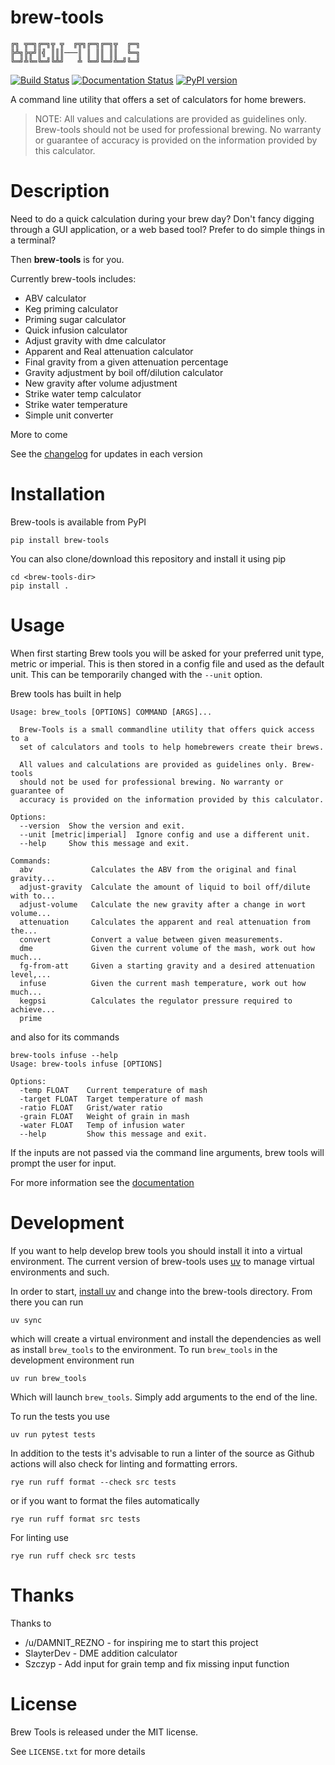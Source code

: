 brew-tools
==========

```
╔╗ ╦═╗╔═╗╦ ╦  ╔╦╗╔═╗╔═╗╦  ╔═╗
╠╩╗╠╦╝║╣ ║║║───║ ║ ║║ ║║  ╚═╗
╚═╝╩╚═╚═╝╚╩╝   ╩ ╚═╝╚═╝╩═╝╚═╝
```
[![Build Status](https://travis-ci.com/Svenito/brew-tools.svg?branch=main)](https://app.travis-ci.com/github/Svenito/brew-tools)
[![Documentation Status](https://readthedocs.org/projects/brew-tools/badge/?version=latest)](https://brew-tools.readthedocs.io/en/latest/?badge=latest)
[![PyPI version](https://badge.fury.io/py/brew-tools.svg)](https://badge.fury.io/py/brew-tools)

A command line utility that offers a set of calculators for home brewers.

> NOTE: All values and calculations are provided as guidelines only.
> Brew-tools should not be used for professional brewing. No warranty or guarantee of
> accuracy is provided on the information provided by this calculator.

Description
===========

Need to do a quick calculation during your brew day?
Don't fancy digging through a GUI application, or a web based tool?
Prefer to do simple things in a terminal?

Then **brew-tools** is for you.

Currently brew-tools includes:

* ABV calculator
* Keg priming calculator
* Priming sugar calculator
* Quick infusion calculator
* Adjust gravity with dme calculator
* Apparent and Real attenuation calculator
* Final gravity from a given attenuation percentage
* Gravity adjustment by boil off/dilution calculator
* New gravity after volume adjustment
* Strike water temp calculator
* Strike water temperature
* Simple unit converter

More to come

See the [changelog](CHANGELOG.rst) for updates in each version

Installation
============

Brew-tools is available from PyPI

    pip install brew-tools

You can also clone/download this repository and install it using pip

    cd <brew-tools-dir>
    pip install .

Usage
=====

When first starting Brew tools you will be asked for your preferred unit type, metric or imperial.
This is then stored in a config file and used as the default unit. This can be temporarily
changed with the `--unit` option.

Brew tools has built in help

```
Usage: brew_tools [OPTIONS] COMMAND [ARGS]...

  Brew-Tools is a small commandline utility that offers quick access to a
  set of calculators and tools to help homebrewers create their brews.

  All values and calculations are provided as guidelines only. Brew-tools
  should not be used for professional brewing. No warranty or guarantee of
  accuracy is provided on the information provided by this calculator.

Options:
  --version  Show the version and exit.
  --unit [metric|imperial]  Ignore config and use a different unit.
  --help     Show this message and exit.

Commands:
  abv             Calculates the ABV from the original and final gravity...
  adjust-gravity  Calculate the amount of liquid to boil off/dilute with to...
  adjust-volume   Calculate the new gravity after a change in wort volume...
  attenuation     Calculates the apparent and real attenuation from the...
  convert         Convert a value between given measurements.
  dme             Given the current volume of the mash, work out how much...
  fg-from-att     Given a starting gravity and a desired attenuation level,...
  infuse          Given the current mash temperature, work out how much...
  kegpsi          Calculates the regulator pressure required to achieve...
  prime 
```

and also for its commands

```
brew-tools infuse --help
Usage: brew-tools infuse [OPTIONS]

Options:
  -temp FLOAT    Current temperature of mash
  -target FLOAT  Target temperature of mash
  -ratio FLOAT   Grist/water ratio
  -grain FLOAT   Weight of grain in mash
  -water FLOAT   Temp of infusion water
  --help         Show this message and exit.
```

If the inputs are not passed via the command line arguments, brew tools will
prompt the user for input.

For more information see the [documentation](https://brew-tools.readthedocs.io/en/latest/)

Development
===========

If you want to help develop brew tools you should install it into a
virtual environment. The current version of brew-tools uses [uv](https://docs.astral.sh/uv) 
to manage virtual environments and such.

In order to start, [install uv](https://docs.astral.sh/uv/getting-started/installation/)
and change into the brew-tools directory. From there you can run

    uv sync

which will create a virtual environment and install the dependencies as well as install
`brew_tools` to the environment.
To run `brew_tools` in the development environment run

    uv run brew_tools

Which will launch  `brew_tools`. Simply add arguments to the end of the line.

To run the tests you use

    uv run pytest tests

In addition to the tests it's advisable to run a linter of the source as Github actions
will also check for linting and formatting errors.

    rye run ruff format --check src tests

or if you want to format the files automatically

    rye run ruff format src tests

For linting use

    rye run ruff check src tests

Thanks
======

Thanks to

* /u/DAMNIT_REZNO - for inspiring me to start this project
* SlayterDev - DME addition calculator
* Szczyp - Add input for grain temp and fix missing input function

License
=======

Brew Tools is released under the MIT license.

See `LICENSE.txt` for more details
